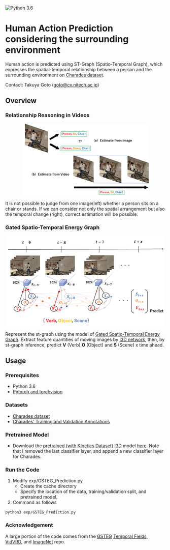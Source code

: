 ![Python 3.6](https://img.shields.io/badge/python-3.6-green.svg)  

# Human Action Prediction considering the surrounding environment
Human action is predicted using ST-Graph (Spatio-Temporal Graph), which expresses the spatial-temporal relationship between a person and the surrounding environment on [Charades dataset](https://allenai.org/plato/charades/). 

Contact: Takuya Goto (goto@cv.nitech.ac.jp)
## Overview

### Relationship Reasoning in Videos
<p align="center">
<img src='imgs/image_video.png' width="400px"/>

It is not possible to judge from one image(left) whether a person sits on a chair or stands. If we can consider not only the spatial arrangement but also the temporal change (right), correct estimation will be possible.

### Gated Spatio-Temporal Energy Graph
<p align="center">
<img src='imgs/hmp_stgraph.png' width="1000px"/>

Represent the st-graph using the model of [Gated Spatio-Temporal Energy Graph](https://arxiv.org/pdf/1903.10547.pdf). Extract feature quantities of moving images by [I3D network](https://arxiv.org/pdf/1705.07750.pdf), then, by st-graph inference, predict **V** (Verb),**O** (Object) and **S** (Scene) x time ahead. 


## Usage

### Prerequisites
- Python 3.6
- [Pytorch and torchvision](https://pytorch.org/)

### Datasets
- [Charades dataset](http://ai2-website.s3.amazonaws.com/data/Charades_v1_rgb.tar)
- [Charades' Training and Validation Annotations](http://ai2-website.s3.amazonaws.com/data/Charades.zip)

### Pretrained Model
- Download the [pretrained (with Kinetics Dataset) I3D](https://arxiv.org/abs/1705.07750) model [here](https://www.dropbox.com/s/r6ja11h06y2w83c/rgb_i3d_pretrained.pt?dl=0). Note that I removed the last classifier layer, and append a new classifier layer for Charades.

### Run the Code
1. Modify exp/GSTEG_Prediction.py
    * Create the cache directory
    * Specify the location of the data, training/validation split, and pretrained model.
2. Command as follows
~~~~
python3 exp/GSTEG_Prediction.py
~~~~

### Acknowledgement
A large portion of the code comes from the [GSTEG](https://github.com/yaohungt/Gated-Spatio-Temporal-Energy-Graph) [Temporal Fields](https://github.com/gsig/temporal-fields/tree/master/pytorch), [VidVRD](https://github.com/xdshang/VidVRD-helper), and [ImageNet](https://github.com/pytorch/examples/tree/master/imagenet) repo.

